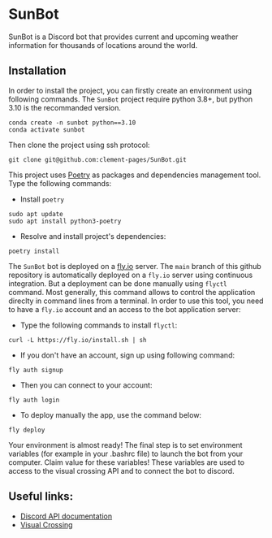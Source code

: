 # SunBot
SunBot is a Discord bot that provides current and upcoming weather information for thousands of locations around the world.

## Installation 

In order to install the project, you can firstly create an environment using following commands. The `SunBot` project require python 3.8+, but python 3.10 is the recommanded version.
```
conda create -n sunbot python==3.10
conda activate sunbot
```
Then clone the project using ssh protocol:
```
git clone git@github.com:clement-pages/SunBot.git
```

This project uses [Poetry](https://python-poetry.org) as packages and dependencies management tool. Type the following commands:
* Install `poetry`
```
sudo apt update
sudo apt install python3-poetry
```
* Resolve and install project's dependencies:
```
poetry install
```

The `SunBot` bot is deployed on a [fly.io](https://fly.io/) server. The `main` branch of this github repository is automatically deployed on a `fly.io` server using continuous integration. But a deployment can
be done manually using `flyctl` command. Most generally, this command allows to control the application direclty in command lines from a terminal. In order to use this tool, you need to have a `fly.io` account and 
an access to the bot application server: 

* Type the following commands to install `flyctl`:
```
curl -L https://fly.io/install.sh | sh
```
* If you don't have an account, sign up using following command:
```
fly auth signup
```
* Then you can connect to your account:
```
fly auth login
```
* To deploy manually the app, use the command below:
```
fly deploy
```
Your environment is almost ready! The final step is to set environment variables (for example in your .bashrc file) to launch the bot from your computer. Claim value for these variables! These variables
are used to access to the visual crossing API and to connect the bot to discord.

## Useful links:

* [Discord API documentation](https://discordpy.readthedocs.io/en/stable/api.html)
* [Visual Crossing](https://www.visualcrossing.com/)
